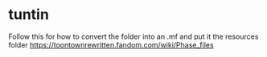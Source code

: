 # tuntin
Follow this for how to convert the folder into an .mf and put it the resources folder
https://toontownrewritten.fandom.com/wiki/Phase_files
